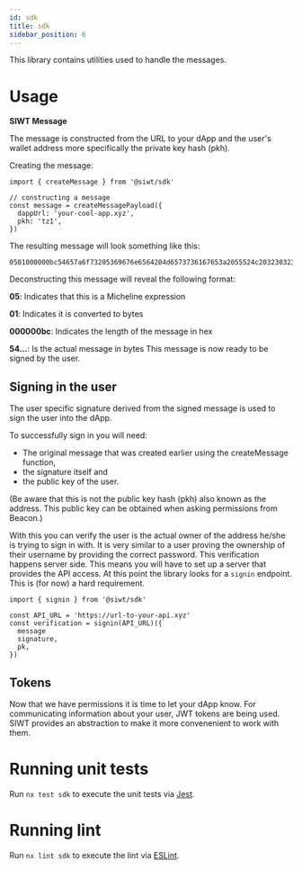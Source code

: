 ```yaml
---
id: sdk
title: sdk
sidebar_position: 6
---
```


This library contains utilities used to handle the messages.

# Usage

**SIWT Message**

The message is constructed from the URL to your dApp and the user's wallet address more specifically the private key hash (pkh).

Creating the message:

```
import { createMessage } from '@siwt/sdk'

// constructing a message
const message = createMessagePayload({
  dappUrl: 'your-cool-app.xyz',
  pkh: 'tz1',
})
```

The resulting message will look something like this:

```
0501000000bc54657a6f73205369676e6564204d6573736167653a2055524c20323032322d30342d32385430383a34383a33332e3636345a2055524c20776f756c64206c696b6520796f7520746f207369676e20696e207769746820504b482e200a2020
```

Deconstructing this message will reveal the following format:

**05**: Indicates that this is a Micheline expression

**01**: Indicates it is converted to bytes

**000000bc**: Indicates the length of the message in hex

**54...**: Is the actual message in bytes
This message is now ready to be signed by the user.

## Signing in the user

The user specific signature derived from the signed message is used to sign the user into the dApp.

To successfully sign in you will need:

- The original message that was created earlier using the createMessage function,
- the signature itself and
- the public key of the user.

(Be aware that this is not the public key hash (pkh) also known as the address. This public key can be obtained when asking permissions from Beacon.)

With this you can verify the user is the actual owner of the address he/she is trying to sign in with. It is very similar to a user proving the ownership of their username by providing the correct password. This verification happens server side. This means you will have to set up a server that provides the API access. At this point the library looks for a `signin` endpoint. This is (for now) a hard requirement.

```
import { signin } from '@siwt/sdk'

const API_URL = 'https://url-to-your-api.xyz'
const verification = signin(API_URL)({
  message
  signature,
  pk,
})
```

## Tokens

Now that we have permissions it is time to let your dApp know. For communicating information about your user, JWT tokens are being used. SIWT provides an abstraction to make it more convenenient to work with them.

# Running unit tests

Run `nx test sdk` to execute the unit tests via [Jest](https://jestjs.io).

# Running lint

Run `nx lint sdk` to execute the lint via [ESLint](https://eslint.org/).
